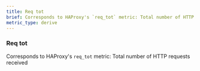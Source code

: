 ```yaml
---
title: Req tot
brief: Corresponds to HAProxy's `req_tot` metric: Total number of HTTP requests received
metric_type: derive
---
```

### Req tot

Corresponds to HAProxy's `req_tot` metric: Total number of HTTP requests received